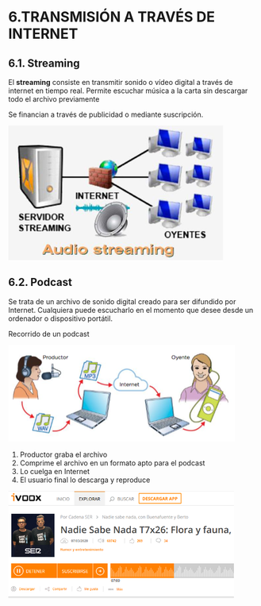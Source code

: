 # 6.TRANSMISIÓN A TRAVÉS DE INTERNET

## 6.1. Streaming

El **streaming** consiste en transmitir sonido o vídeo digital a través de internet en tiempo real. Permite escuchar música a la carta sin descargar todo el archivo previamente

Se financian a través de publicidad o mediante suscripción.

![imagen](img/2020-03-31-11-05-40.png)

## 6.2. Podcast

Se trata de un archivo de sonido digital creado para ser difundido por Internet.
Cualquiera puede escucharlo en el momento que desee desde un ordenador o dispositivo portátil.

Recorrido de un podcast

![imagen](img/2020-03-31-11-05-18.png)

1) Productor graba el archivo
2) Comprime el archivo en un formato apto para el podcast
3) Lo cuelga en Internet
4) El usuario final lo descarga y reproduce

![imagen](img/2020-03-31-11-05-12.png)